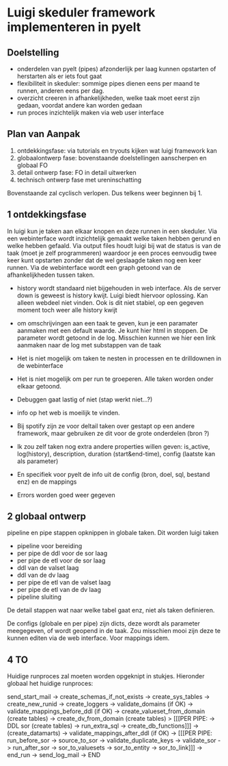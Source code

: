 


Luigi skeduler framework implementeren in pyelt
==============================================

Doelstelling
------------

  - onderdelen van pyelt (pipes) afzonderlijk per laag kunnen opstarten of herstarten als er iets fout gaat
  - flexibiliteit in skeduler: sommige pipes dienen eens per maand te runnen, anderen eens per dag.
  - overzicht creeren in afhankelijkheden, welke taak moet eerst zijn gedaan, voordat andere kan worden gedaan
  - run proces inzichtelijk maken via web user interface 
  
Plan van Aanpak
--------------

1. ontdekkingsfase: via tutorials en tryouts kijken wat luigi framework kan
2. globaalontwerp fase: bovenstaande doelstellingen aanscherpen en globaal FO
3. detail ontwerp fase: FO in detail uitwerken
4. technisch ontwerp fase met ureninschatting

Bovenstaande zal cyclisch verlopen. Dus telkens weer beginnen bij 1.

1 ontdekkingsfase
----------------

In luigi kun je taken aan elkaar knopen en deze runnen in een skeduler. Via een webinterface wordt inzichtelijk gemaakt welke taken hebben gerund en welke hebben gefaald. Via output files houdt luigi bij wat de status is van de taak (moet je zelf programmeren) waardoor je een proces eenvoudig twee keer kunt opstarten zonder dat de wel geslaagde taken nog een keer runnen.
Via de webinterface wordt een graph getoond van de afhankelijkheden tussen taken.

 - history wordt standaard niet bijgehouden in web interface. Als de server down is geweest is history kwijt. Luigi biedt hiervoor oplossing. Kan alleen webdeel niet vinden. Ook is dit niet stabiel, op een gegeven moment toch weer alle history kwijt
 
 - om omschrijvingen aan een taak te geven, kun je een paramater aanmaken met een default waarde. Je kunt hier html in stoppen. De parameter wordt getoond in de log.
 Misschien kunnen we hier een link aanmaken naar de log met substappen van de taak 

- Het is niet mogelijk om taken te nesten in processen en te drilldownen in de webinterface

- Het is niet mogelijk om per run te groeperen. Alle taken worden onder elkaar getoond.

- Debuggen gaat lastig of niet (stap werkt niet...?)

- info op het web is moeilijk te vinden. 

- Bij spotify zijn ze voor deltail taken over gestapt op een andere framework, maar gebruiken ze dit voor de grote onderdelen (bron ?)

- Ik zou zelf taken nog extra andere properties willen geven: is_active, log(history), description, duration (start&end-time), config (laatste kan als parameter)

- En specifiek voor pyelt de info uit de config (bron, doel, sql, bestand enz) en de mappings  

- Errors worden goed weer gegeven



2 globaal ontwerp
----------------

pipeline en pipe stappen opknippen in globale taken. Dit worden luigi taken

- pipeline voor bereiding
- per pipe de ddl voor de sor laag
- per pipe de etl voor de sor laag
- ddl van de valset laag
- ddl van de dv laag
- per pipe de etl van de valset laag
- per pipe de etl van de dv laag
- pipeline sluiting

De detail stappen wat naar welke tabel gaat enz, niet als taken definieren.

De configs (globale en per pipe) zijn dicts, deze wordt als parameter meegegeven, of wordt geopend in de taak. Zou misschien mooi zijn deze te kunnen editen via de web interface. Voor mappings idem.


4 TO
----

Huidige runproces zal moeten worden opgeknipt in stukjes. Hieronder globaal het huidige runproces:

send_start_mail -> create_schemas_if_not_exists -> create_sys_tables -> create_new_runid -> create_loggers -> validate_domains (if OK) -> validate_mappings_before_ddl (if OK) -> create_valueset_from_domain (create tables) -> create_dv_from_domain (create tables)  >
[[[PER PIPE: -> DDL sor (create tables) -> run_extra_sql -> create_db_functions]]]  ->
(create_datamarts) -> validate_mappings_after_ddl (if OK) ->
[[[PER PIPE: run_before_sor -> source_to_sor -> validate_duplicate_keys -> validate_sor -> run_after_sor ->
sor_to_valuesets -> sor_to_entity -> sor_to_link]]] ->
end_run -> send_log_mail -> END

